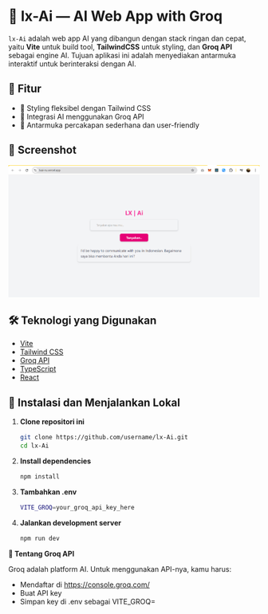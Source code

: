 # 🧠 lx-Ai — AI Web App with Groq

`lx-Ai` adalah web app AI yang dibangun dengan stack ringan dan cepat, yaitu **Vite** untuk build tool, **TailwindCSS** untuk styling, dan **Groq API** sebagai engine AI. Tujuan aplikasi ini adalah menyediakan antarmuka interaktif untuk berinteraksi dengan AI.

## 🚀 Fitur

- 🎨 Styling fleksibel dengan Tailwind CSS
- 🤖 Integrasi AI menggunakan Groq API
- 💬 Antarmuka percakapan sederhana dan user-friendly

## 📸 Screenshot

![Tampilan Interface](https://github.com/Janatulikzan/lx-Ai/blob/main/interface.png)


## 🛠️ Teknologi yang Digunakan

- [Vite](https://vitejs.dev/)
- [Tailwind CSS](https://tailwindcss.com/)
- [Groq API](https://groq.com/)
- [TypeScript](https://www.typescriptlang.org/)
- [React](https://reactjs.org/)

## 🔧 Instalasi dan Menjalankan Lokal

1. **Clone repositori ini**
   
   ```bash
   git clone https://github.com/username/lx-Ai.git
   cd lx-Ai
   
3. **Install dependencies**

   ```bash
   npm install

4. **Tambahkan .env**

   ```bash
   VITE_GROQ=your_groq_api_key_here

5. **Jalankan development server**
   ```bash
   npm run dev

**🧠 Tentang Groq API**

Groq adalah platform AI. Untuk menggunakan API-nya, kamu harus:

- Mendaftar di https://console.groq.com/
- Buat API key
- Simpan key di .env sebagai VITE_GROQ=
